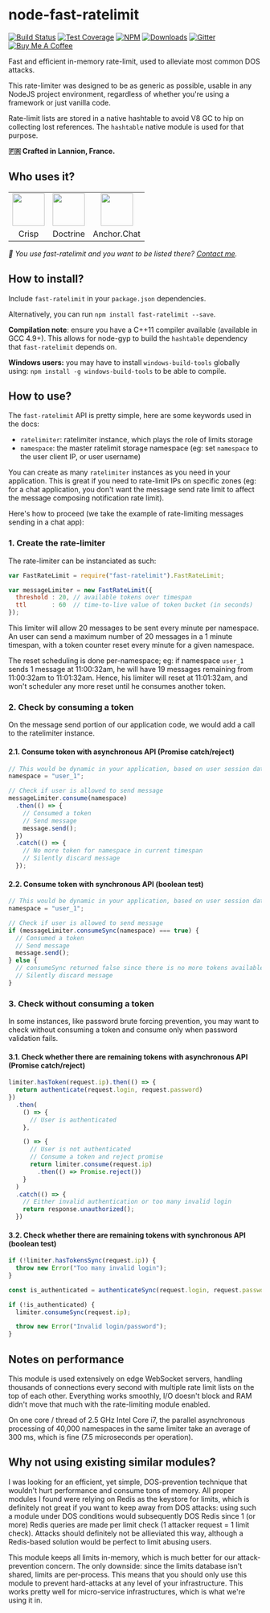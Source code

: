 # node-fast-ratelimit

[![Build Status](https://img.shields.io/travis/valeriansaliou/node-fast-ratelimit/master.svg)](https://travis-ci.org/valeriansaliou/node-fast-ratelimit) [![Test Coverage](https://img.shields.io/coveralls/valeriansaliou/node-fast-ratelimit/master.svg)](https://coveralls.io/github/valeriansaliou/node-fast-ratelimit?branch=master) [![NPM](https://img.shields.io/npm/v/fast-ratelimit.svg)](https://www.npmjs.com/package/fast-ratelimit) [![Downloads](https://img.shields.io/npm/dt/fast-ratelimit.svg)](https://www.npmjs.com/package/fast-ratelimit) [![Gitter](https://img.shields.io/gitter/room/valeriansaliou/node-fast-ratelimit.svg)](https://gitter.im/valeriansaliou/node-fast-ratelimit) [![Buy Me A Coffee](https://img.shields.io/badge/buy%20me%20a%20coffee-donate-yellow.svg)](https://www.buymeacoffee.com/valeriansaliou)

Fast and efficient in-memory rate-limit, used to alleviate most common DOS attacks.

This rate-limiter was designed to be as generic as possible, usable in any NodeJS project environment, regardless of whether you're using a framework or just vanilla code.

Rate-limit lists are stored in a native hashtable to avoid V8 GC to hip on collecting lost references. The `hashtable` native module is used for that purpose.

**🇫🇷 Crafted in Lannion, France.**

## Who uses it?

<table>
<tr>
<td align="center"><a href="https://crisp.chat/"><img src="https://valeriansaliou.github.io/node-fast-ratelimit/images/crisp.png" height="64" /></a></td>
<td align="center"><a href="https://www.doctrine.fr/"><img src="https://valeriansaliou.github.io/node-fast-ratelimit/images/doctrine.png" height="64" /></a></td>
<td align="center"><a href="https://anchor.chat/"><img src="https://valeriansaliou.github.io/node-fast-ratelimit/images/anchorchat.jpg" height="64" /></a></td>
</tr>
<tr>
<td align="center">Crisp</td>
<td align="center">Doctrine</td>
<td align="center">Anchor.Chat</td>
</tr>
</table>

_👋 You use fast-ratelimit and you want to be listed there? [Contact me](https://valeriansaliou.name/)._

## How to install?

Include `fast-ratelimit` in your `package.json` dependencies.

Alternatively, you can run `npm install fast-ratelimit --save`.

**Compilation note**: ensure you have a C++11 compiler available (available in GCC 4.9+). This allows for node-gyp to build the `hashtable` dependency that `fast-ratelimit` depends on.

**Windows users:** you may have to install `windows-build-tools` globally using: `npm install -g windows-build-tools` to be able to compile.

## How to use?

The `fast-ratelimit` API is pretty simple, here are some keywords used in the docs:

 * `ratelimiter`: ratelimiter instance, which plays the role of limits storage
 * `namespace`: the master ratelimit storage namespace (eg: set `namespace` to the user client IP, or user username)

You can create as many `ratelimiter` instances as you need in your application. This is great if you need to rate-limit IPs on specific zones (eg: for a chat application, you don't want the message send rate limit to affect the message composing notification rate limit).

Here's how to proceed (we take the example of rate-limiting messages sending in a chat app):

### 1. Create the rate-limiter

The rate-limiter can be instanciated as such:

```javascript
var FastRateLimit = require("fast-ratelimit").FastRateLimit;

var messageLimiter = new FastRateLimit({
  threshold : 20, // available tokens over timespan
  ttl       : 60  // time-to-live value of token bucket (in seconds)
});
```

This limiter will allow 20 messages to be sent every minute per namespace.
An user can send a maximum number of 20 messages in a 1 minute timespan, with a token counter reset every minute for a given namespace.

The reset scheduling is done per-namespace; eg: if namespace `user_1` sends 1 message at 11:00:32am, he will have 19 messages remaining from 11:00:32am to 11:01:32am. Hence, his limiter will reset at 11:01:32am, and won't scheduler any more reset until he consumes another token.

### 2. Check by consuming a token

On the message send portion of our application code, we would add a call to the ratelimiter instance.

#### 2.1. Consume token with asynchronous API (Promise catch/reject)

```javascript
// This would be dynamic in your application, based on user session data, or user IP
namespace = "user_1";

// Check if user is allowed to send message
messageLimiter.consume(namespace)
  .then(() => {
    // Consumed a token
    // Send message
    message.send();
  })
  .catch(() => {
    // No more token for namespace in current timespan
    // Silently discard message
  });
```

#### 2.2. Consume token with synchronous API (boolean test)

```javascript
// This would be dynamic in your application, based on user session data, or user IP
namespace = "user_1";

// Check if user is allowed to send message
if (messageLimiter.consumeSync(namespace) === true) {
  // Consumed a token
  // Send message
  message.send();
} else {
  // consumeSync returned false since there is no more tokens available
  // Silently discard message
}
```

### 3. Check without consuming a token

In some instances, like password brute forcing prevention, you may want to check without consuming a token and consume only when password validation fails.

#### 3.1. Check whether there are remaining tokens with asynchronous API (Promise catch/reject)

```javascript
limiter.hasToken(request.ip).then(() => {
  return authenticate(request.login, request.password)
})
  .then(
    () => {
      // User is authenticated
    },

    () => {
      // User is not authenticated
      // Consume a token and reject promise
      return limiter.consume(request.ip)
        .then(() => Promise.reject())
    }
  )
  .catch(() => {
    // Either invalid authentication or too many invalid login
    return response.unauthorized();
  })
```

#### 3.2. Check whether there are remaining tokens with synchronous API (boolean test)

```javascript
if (!limiter.hasTokensSync(request.ip)) {
  throw new Error("Too many invalid login");
}

const is_authenticated = authenticateSync(request.login, request.password);

if (!is_authenticated) {
  limiter.consumeSync(request.ip);

  throw new Error("Invalid login/password");
}
```

## Notes on performance

This module is used extensively on edge WebSocket servers, handling thousands of connections every second with multiple rate limit lists on the top of each other. Everything works smoothly, I/O doesn't block and RAM didn't move that much with the rate-limiting module enabled.

On one core / thread of 2.5 GHz Intel Core i7, the parallel asynchronous processing of 40,000 namespaces in the same limiter take an average of 300 ms, which is fine (7.5 microseconds per operation).

## Why not using existing similar modules?

I was looking for an efficient, yet simple, DOS-prevention technique that wouldn't hurt performance and consume tons of memory. All proper modules I found were relying on Redis as the keystore for limits, which is definitely not great if you want to keep away from DOS attacks: using such a module under DOS conditions would subsequently DOS Redis since 1 (or more) Redis queries are made per limit check (1 attacker request = 1 limit check). Attacks should definitely not be allieviated this way, although a Redis-based solution would be perfect to limit abusing users.

This module keeps all limits in-memory, which is much better for our attack-prevention concern. The only downside: since the limits database isn't shared, limits are per-process. This means that you should only use this module to prevent hard-attacks at any level of your infrastructure. This works pretty well for micro-service infrastructures, which is what we're using it in.
